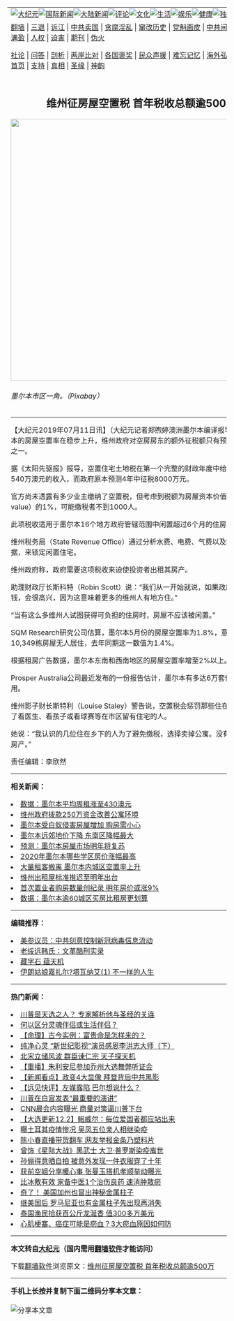 <a name="1" id="1" target="_blank"></a><span id="1"></span>
<table align=center border="0"><tr><td colspan="2" VALIGN=TOP><a href="https://github.com/prrxzi381/djy/blob/master/gb/nsc413.md#1"><img src="https://raw.githubusercontent.com/prrxzi381/www/master/t/djy/1.jpg" title="大纪元"></a><a href="https://github.com/prrxzi381/djy/blob/master/gb/n24hr.md#1"><img src="https://raw.githubusercontent.com/prrxzi381/www/master/t/djy/3.jpg" title="国际新闻"></a><a href="https://github.com/prrxzi381/djy/blob/master/gb/nsc413.md#1"><img src="https://raw.githubusercontent.com/prrxzi381/www/master/t/djy/4.jpg" title="大陆新闻"></a><a href="https://github.com/prrxzi381/djy/blob/master/gb/news392.md#1"><img src="https://raw.githubusercontent.com/prrxzi381/www/master/t/djy/5.jpg" title="评论"></a><a href="https://github.com/prrxzi381/djy/blob/master/gb/news2007.md#1"><img src="https://raw.githubusercontent.com/prrxzi381/www/master/t/djy/6.jpg" title="文化"></a><a href="https://github.com/prrxzi381/djy/blob/master/gb/news2008.md#1"><img src="https://raw.githubusercontent.com/prrxzi381/www/master/t/djy/7.jpg" title="生活"></a><a href="https://github.com/prrxzi381/djy/blob/master/gb/ncyule.md#1"><img src="https://raw.githubusercontent.com/prrxzi381/www/master/t/djy/8.jpg" title="娱乐"></a><a href="https://github.com/prrxzi381/djy/blob/master/gb/nsc1002.md#1"><img src="https://raw.githubusercontent.com/prrxzi381/www/master/t/djy/9.jpg" title="健康"><a href="https://github.com/prrxzi381/djy/blob/master/gb/nf6092.md#1"><img src="https://raw.githubusercontent.com/prrxzi381/www/master/t/djy/10a.jpg" title="独家"></a><a href="https://github.com/prrxzi381/djy/blob/master/gb/nf4514.md#1"><img src="https://raw.githubusercontent.com/prrxzi381/www/master/t/djy/12a.jpg" title="头条"></a></td></tr>
<tr><td colspan="2" VALIGN=TOP><a target="_blank" href="https://github.com/prrxzi381/www/blob/master/README.md?zsrh#1">翻墙</a> | <a target="_blank" href="https://github.com/prrxzi381/djy/blob/master/gb/nf5657.md#1">三退</a> | <a target="_blank" href="https://github.com/prrxzi381/djy/blob/master/gb/nf6124.md#1">诉江</a> | <a target="_blank" href="https://github.com/prrxzi381/djy/blob/master/gb/nf1176117.md#1">中共卖国</a> | <a target="_blank" href="https://github.com/prrxzi381/djy/blob/master/gb/nf5773.md#1">贪腐淫乱</a> | <a target="_blank" href="https://github.com/prrxzi381/djy/blob/master/gb/nf1176115.md#1">窜改历史</a> | <a target="_blank" href="https://github.com/prrxzi381/djy/blob/master/gb/nf1176107.md#1">党魁画皮</a> | <a target="_blank" href="https://github.com/prrxzi381/djy/blob/master/gb/nf1320400.md#1">中共间谍</a> | <a target="_blank" href="https://github.com/prrxzi381/djy/blob/master/gb/nf1176114.md#1">破坏传统</a> | <a target="_blank" href="https://github.com/prrxzi381/ntdtv/blob/master/gb/prog447_1.md#1">恶贯满盈</a> | <a target="_blank" href="https://github.com/prrxzi381/djy/blob/master/gb/ncid278.md#1">人权</a> | <a target="_blank" href="https://github.com/prrxzi381/djy/blob/master/gb/nf1176111.md#1">迫害</a> | <a target="_blank" href="https://gitlab.com/szzdlab/mh-qikan/blob/master/README.md#1">期刊</a> | <a target="_blank" href="https://github.com/prrxzi381/djy/blob/master/gb/nf5562.md#1">伪火</a></p><p><a target="_blank" href="https://github.com/prrxzi381/djy/blob/master/gb/9p.md#1">社论</a> | <a target="_blank" href="https://github.com/prrxzi381/djy/blob/master/gb/nf4378.md#1">问答</a> | <a target="_blank" href="https://github.com/prrxzi381/djy/blob/master/gb/nf5792.md#1">剖析</a> | <a target="_blank" href="https://github.com/prrxzi381/djy/blob/master/gb/nf5735.md#1">两岸比对</a> | <a target="_blank" href="https://github.com/prrxzi381/djy/blob/master/gb/nf6119.md#1">各国褒奖</a> | <a target="_blank" href="https://github.com/prrxzi381/djy/blob/master/gb/nf6120.md#1">民众声援</a> | <a target="_blank" href="https://github.com/prrxzi381/djy/blob/master/gb/nf1188594.md#1">难忘记忆</a> | <a target="_blank" href="https://github.com/prrxzi381/djy/blob/master/gb/nf3180.md#1">海外弘传</a> | <a target="_blank" href="https://github.com/prrxzi381/djy/blob/master/gb/nf5410.md#1">万人上访</a> | <a target="_blank" href="https://github.com/prrxzi381/www/blob/master/README.md?zsrh#1">平台首页</a> | <a target="_blank" href="https://github.com/prrxzi381/djy/blob/master/gb/nf4386.md#1">支持</a> | <a target="_blank" href="https://github.com/prrxzi381/djy/blob/master/gb/nf4389.md#1">真相</a> | <a target="_blank" href="https://github.com/prrxzi381/djy/blob/master/gb/nf5790.md#1">圣缘</a> | <a target="_blank" href="https://github.com/prrxzi381/djy/blob/master/gb/nf4786.md#1">神韵</a></td></tr>
<tr><td VALIGN=TOP width="626"><h2 align=center>维州征房屋空置税 首年税收总额逾500万</h2>
<img width="600" src="https://i.epochtimes.com/assets/uploads/2019/05/melbourne-966466_1920-600x400.jpg" />
<h6>墨尔本市区一角。（Pixabay）
</h6>
<hr>
<p>【大纪元2019年07月11日讯】（大纪元记者郑煦婷澳洲<ahref="https://github.com/prrxzi381/djy/blob/master/gb/tag/%E5%A2%A8%E5%B0%94%E6%9C%AC.md#1">墨尔本</a>编译报导）虽然墨尔本的房屋空置率在稳步上升，维州政府对空房房东的额外征税额只有预期<ahref="https://github.com/prrxzi381/djy/blob/master/gb/tag/%E6%94%B6%E5%85%A5.md#1">收入</a>的四分之一。</p>
<p>据《太阳先驱报》报导，空置住宅<ahref="https://github.com/prrxzi381/djy/blob/master/gb/tag/%E5%9C%9F%E5%9C%B0%E7%A8%8E.md#1">土地税</a>在第一个完整的财政年度中给政府带来了540万澳元的<ahref="https://github.com/prrxzi381/djy/blob/master/gb/tag/%E6%94%B6%E5%85%A5.md#1">收入</a>，而政府原本预测4年中征税8000万元。</p>
<p>官方尚未透露有多少业主缴纳了空置税，但考虑到税额为房屋资本价值（capital value）的1%，可能缴税者不到1000人。</p>
<p>此项税收适用于<ahref="https://github.com/prrxzi381/djy/blob/master/gb/tag/%E5%A2%A8%E5%B0%94%E6%9C%AC.md#1">墨尔本</a>16个地方政府管辖范围中闲置超过6个月的住房。</p>
<p>维州税务局（State Revenue Office）通过分析水费、电费、气费以及租金收入数据，来锁定闲置住宅。</p>
<p>维州政府称，政府需要这项税收来迫使投资者出租其房产。</p>
<p>助理财政厅长斯科特（Robin Scott）说：“我们从一开始就说，如果政府征不到一分钱，会很高兴，因为这意味着更多的维州人有地方住。”</p>
<p>“当有这么多维州人试图获得可负担的住房时，房屋不应该被闲置。”</p>
<p>SQM Research研究公司估算，墨尔本5月份的房屋空置率为1.8%，意味着约10,349栋房屋无人居住，去年同期这一数值为1.4%。</p>
<p>根据租房广告数据，墨尔本东南和西南地区的房屋空置率增至2%以上。</p>
<p>Prosper Australia公司最近发布的一份报告估计，墨尔本有多达6万套住宅未被使用。</p>
<p>维州影子财长斯特利（Louise Staley）警告说，空置税会惩罚那些住在偏远地区、为了看医生、看孩子或看球赛等在市区留有住宅的人。</p>
<p>她说：“我认识的几位住在乡下的人为了避免缴税，选择卖掉公寓。没有人出租他们的房产。”</p>
<p>责任编辑：李欣然</p>

<hr>


<strong>相关新闻：</strong>
<li><a href="https://github.com/prrxzi381/djy/blob/master/gb/19/6/10/n11311470.md#1">数据：墨尔本平均周租涨至430澳元</a></li>
<li><a href="https://github.com/prrxzi381/djy/blob/master/gb/19/6/13/n11319270.md#1">维州政府拨款250万资金改善公寓环境</a></li>
<li><a href="https://github.com/prrxzi381/djy/blob/master/gb/19/6/20/n11334818.md#1">墨尔本受白蚁侵害房屋增加 购房需小心</a></li>
<li><a href="https://github.com/prrxzi381/djy/blob/master/gb/19/6/20/n11334915.md#1">墨尔本远郊地价下降 东南区降幅最大</a></li>
<li><a href="https://github.com/prrxzi381/djy/blob/master/gb/19/6/28/n11351031.md#1">预测：墨尔本房屋市场明年将复苏</a></li>
<li><a href="https://github.com/prrxzi381/djy/blob/master/gb/20/11/30/n12586626.md#1">2020年墨尔本哪些学区房价涨幅最高</a></li>
<li><a href="https://github.com/prrxzi381/djy/blob/master/gb/20/11/30/n12586650.md#1">大量租客搬离 墨尔本内城区空置率上升</a></li>
<li><a href="https://github.com/prrxzi381/djy/blob/master/gb/20/11/23/n12568377.md#1">维州出租屋标准推迟至明年出台</a></li>
<li><a href="https://github.com/prrxzi381/djy/blob/master/gb/20/11/18/n12557876.md#1">首次置业者购房数量创纪录 明年房价或涨9%</a></li>
<li><a href="https://github.com/prrxzi381/djy/blob/master/gb/20/11/13/n12545709.md#1">数据：墨尔本逾60城区买房比租房更划算</a></li>
<hr>


<strong>编辑推荐：</strong>
<li><a href="https://github.com/onzhi266/djy/blob/master/gb/20/2/22/n11887949.md#1">美参议员：中共刻意控制新冠病毒信息流动</a></li>
<li><a href="https://github.com/tsiac2612/djy/blob/master/gb/17/12/13/n9951832.md#1" target="_blank">老绥远韩氏：文革酷刑实录</a></li><li><a href="https://github.com/prrxzi381/djy/blob/master/gb/14/6/9/n4173977.md?dfh#1" target="_blank">藏字石 蕴天机</a></li><li><a href="https://github.com/tsiac2612/djy/blob/master/gb/19/1/15/n10977691.md#1" target="_blank">伊朗姑娘嘉扎尔?塔瓦纳艾(1) 不一样的人生</a></li>
<hr>

<strong>热门新闻：</strong>
<li><a href="https://github.com/zincln345/djy/blob/master/gb/20/11/30/n12585066.md#1">川普是天选之人？ 专家解析他与圣经的关连</a></li>
<li><a href="https://github.com/zincln345/djy/blob/master/gb/20/7/13/n12253402.md#1">何以区分灵魂伴侣或生活伴侣？</a></li>
<li><a href="https://github.com/zincln345/djy/blob/master/gb/20/10/27/n12504603.md#1">【命理】古今实例：富贵命是怎样来的？</a></li>
<li><a href="https://github.com/zincln345/djy/blob/master/gb/20/11/25/n12575400.md#1">纯净心灵 “新世纪影视”演员感恩李洪志大师（下）</a></li>
<li><a href="https://github.com/zincln345/djy/blob/master/gb/20/11/17/n12556507.md#1">北宋立储风波 群臣谏仁宗 天子探天机</a></li>
<li><a href="https://github.com/zincln345/djy/blob/master/gb/20/12/2/n12591608.md#1">【重播】朱利安尼参加乔州大选舞弊听证会</a></li>
<li><a href="https://github.com/zincln345/djy/blob/master/gb/20/12/3/n12594439.md#1">【新闻看点】政变4大显像 拜登背后中共黑影</a></li>
<li><a href="https://github.com/zincln345/djy/blob/master/gb/20/12/2/n12591981.md#1">【远见快评】左媒露陷 巴尔想说什么？</a></li>
<li><a href="https://github.com/zincln345/djy/blob/master/gb/20/12/2/n12591811.md#1">川普在白宫发表“最重要的演讲”</a></li>
<li><a href="https://github.com/zincln345/djy/blob/master/gb/20/12/2/n12589297.md#1">CNN晨会内容曝光 商量对策逼川普下台</a></li>
<li><a href="https://github.com/zincln345/djy/blob/master/gb/20/12/2/n12590387.md#1">【大选更新12.2】鲍威尔：每位爱国者都应站出来</a></li>
<li><a href="https://github.com/zincln345/djy/blob/master/gb/20/12/1/n12588766.md#1">曝土耳其疫情惨况 吴凤五位亲人相继染疫</a></li>
<li><a href="https://github.com/zincln345/djy/blob/master/gb/20/12/2/n12591964.md#1">陈小春直播带货翻车 网友举报金条乃塑料片</a></li>
<li><a href="https://github.com/zincln345/djy/blob/master/gb/20/12/1/n12586784.md#1">曾饰《星际大战》黑武士 大卫·普罗斯染疫离世</a></li>
<li><a href="https://github.com/zincln345/djy/blob/master/gb/20/12/3/n12594445.md#1">孙俪得意晒自拍 被意外发现一件衣服穿了十年</a></li>
<li><a href="https://github.com/zincln345/djy/blob/master/gb/20/12/2/n12591378.md#1">获前空姐分享暖心事 张曼玉搭机孝顺举动曝光</a></li>
<li><a href="https://github.com/zincln345/djy/blob/master/gb/20/11/27/n12579420.md#1">比冰敷有效 家备中医1个治伤良药 速消肿散瘀</a></li>
<li><a href="https://github.com/zincln345/djy/blob/master/gb/20/12/3/n12592513.md#1">奇了！ 美国加州也冒出神秘金属柱子</a></li>
<li><a href="https://github.com/zincln345/djy/blob/master/gb/20/12/2/n12589559.md#1">继美国后 罗马尼亚也有金属柱子先出现再消失</a></li>
<li><a href="https://github.com/zincln345/djy/blob/master/gb/20/12/2/n12590365.md#1">泰国渔民拾获百公斤龙涎香 值300多万美元</a></li>
<li><a href="https://github.com/zincln345/djy/blob/master/gb/20/11/27/n12579390.md#1">心肌梗塞、癌症可能是瘀血？3大瘀血原因如何防</a></li>
<hr>

<strong>本文转自<a href="https://www.epochtimes.com">大纪元</a>（国内需用<a href="https://github.com/prrxzi381/www/blob/master/README.md#8">翻墙软件</a>才能访问）</strong><p>下载<a href="https://github.com/prrxzi381/www/blob/master/README.md#8">翻墙软件</a>浏览原文：<a href="https://www.epochtimes.com/gb/19/7/11/n11377522.htm">维州征房屋空置税 首年税收总额逾500万</a></p><hr>

<strong>手机上长按并复制下面二维码分享本文章：</strong><br><br><img src="https://chart.apis.google.com/chart?cht=qr&chs=240x240&choe=UTF-8&chld=M|2&chl=https://github.com/prrxzi381/djy/blob/master/gb/19/7/11/n11377522.md%231" title="分享本文章"></td><td VALIGN=TOP><a href="https://github.com/prrxzi381/djy/blob/master/gb/16/1/21/n4622075.md?dfh#1" target="_blank"><img src="https://raw.githubusercontent.com/prrxzi381/djy/master/gb/300/wei-f1.jpg" title="中共的伪火骗局"  alt="中共的伪火骗局"></a><br><a href="https://github.com/prrxzi381/www/blob/master/README.md?dfh#9" target="_blank"><img src="https://raw.githubusercontent.com/prrxzi381/djy/master/gb/300/yong-h.jpg" title="永恒的见证"  alt="永恒的见证"></a><br><a href="https://github.com/prrxzi381/djy/blob/master/gb/13/9/29/n3974789.md?dfh#1" target="_blank"><img src="https://raw.githubusercontent.com/prrxzi381/djy/master/gb/300/shang-lnz.jpg" title="善良女子被中共投男牢"  alt="善良女子被中共投男牢"></a><br><a href="https://github.com/prrxzi381/djy/blob/master/gb/16/3/16/n4663449.md?dfh#1" target="_blank"><img src="https://raw.githubusercontent.com/prrxzi381/djy/master/gb/300/huo-z3.jpg" title="警卫目击活摘器官"  alt="警卫目击活摘器官"></a><br><a href="https://github.com/prrxzi381/djy/blob/master/gb/16/8/7/n8177641.md?dfh#1" target="_blank"><img src="https://raw.githubusercontent.com/prrxzi381/djy/master/gb/300/huo-z4.jpg" title="证人描述活摘恐怖"  alt="证人描述活摘恐怖"></a><br><a href="https://github.com/prrxzi381/djy/blob/master/gb/10/4/19/n2881569.md?dfh#1" target="_blank"><img src="https://raw.githubusercontent.com/prrxzi381/djy/master/gb/300/huo-z1.jpg" title="揭开活摘器官黑幕"  alt="揭开活摘器官黑幕"></a><br><a href="https://github.com/prrxzi381/djy/blob/master/gb/10/11/7/n3077476.md?dfh#1" target="_blank"><img src="https://raw.githubusercontent.com/prrxzi381/djy/master/gb/300/ma-ks.jpg" title="马克思的成魔之路"  alt="马克思的成魔之路"></a><br><a href="https://github.com/prrxzi381/djy/blob/master/gb/14/6/9/n4173977.md?dfh#1" target="_blank"><img src="https://raw.githubusercontent.com/prrxzi381/djy/master/gb/300/chang-zs.jpg" title="藏字石 蕴天机"  alt="藏字石 蕴天机"></a><br><a href="https://github.com/prrxzi381/djy/blob/master/gb/18/5/10/n10381511.md?dfh#1" target="_blank"><img src="https://raw.githubusercontent.com/prrxzi381/djy/master/gb/300/st1.jpg" title="关注3亿人三退"  alt="关注3亿人三退"></a><br><a href="https://github.com/prrxzi381/djy/blob/master/gb/18/3/21/n10237682.md?dfh#1" target="_blank"><img src="https://raw.githubusercontent.com/prrxzi381/djy/master/gb/300/jie-t.jpg" title="解体中共复兴中华"  alt="解体中共复兴中华"></a><br><a href="https://github.com/prrxzi381/djy/blob/master/gb/9/2/9/n2422991.md?dfh#1" target="_blank"><img src="https://raw.githubusercontent.com/prrxzi381/djy/master/gb/300/gao-zs.jpg" title="中共迫害良心律师"  alt="中共迫害良心律师"></a><br><a href="https://github.com/prrxzi381/djy/blob/master/gb/18/12/9/n10900044.md?dfh#1" target="_blank"><img src="https://raw.githubusercontent.com/prrxzi381/djy/master/gb/300/sj1.jpg" title="303万人举报江泽民"  alt="303万人举报江泽民"></a><br><a href="https://github.com/prrxzi381/djy/blob/master/gb/18/8/28/n10672014.md?dfh#1" target="_blank"><img src="https://raw.githubusercontent.com/prrxzi381/djy/master/gb/300/sj2.jpg" title="这些官员为何起诉江泽民"  alt="这些官员为何起诉江泽民"></a><br><a href="https://github.com/prrxzi381/djy/blob/master/gb/8/12/18/n2367165.md?dfh#1" target="_blank"><img src="https://raw.githubusercontent.com/prrxzi381/djy/master/gb/300/liangan.jpg" title="海峡两岸的强烈对比"  alt="海峡两岸的强烈对比"></a><br><a href="https://github.com/prrxzi381/djy/blob/master/gb/15/12/10/n4593139.md?dfh#1" target="_blank"><img src="https://raw.githubusercontent.com/prrxzi381/djy/master/gb/300/jia-ndzl.jpg" title="加拿大总理的贺信"  alt="加拿大总理的贺信"></a><br><a href="https://github.com/prrxzi381/djy/blob/master/gb/11/6/17/n3289382.md?dfh#1" target="_blank"><img src="https://raw.githubusercontent.com/prrxzi381/djy/master/gb/300/xiao-wd.jpg" title="探寻真相兼听则明"  alt="探寻真相兼听则明"></a><br><a href="https://github.com/prrxzi381/djy/blob/master/gb/18/10/27/n10812623.md?dfh#1" target="_blank"><img src="https://raw.githubusercontent.com/prrxzi381/djy/master/gb/300/yindu.jpg" title="印度媒体报道东方"  alt="印度媒体报道东方"></a><br><a href="https://github.com/prrxzi381/djy/blob/master/gb/18/6/9/n10469652.md?dfh#1" target="_blank"><img src="https://raw.githubusercontent.com/prrxzi381/djy/master/gb/300/xie-j.jpg" title="不一样的海外校园"  alt="不一样的海外校园"></a><br><a href="https://github.com/prrxzi381/djy/blob/master/gb/7/4/5/n1669415.md?dfh#1" target="_blank"><img src="https://raw.githubusercontent.com/prrxzi381/djy/master/gb/300/li-up.jpg" title="从大师到徒弟的传奇"  alt="从大师到徒弟的传奇"></a><br><a href="https://github.com/prrxzi381/djy/blob/master/gb/17/5/26/n9191512.md?dfh#1" target="_blank"><img src="https://raw.githubusercontent.com/prrxzi381/djy/master/gb/300/zfl2.jpg" title="亿万人与东方一本奇书"  alt="亿万人与东方一本奇书"></a><br><a href="https://github.com/prrxzi381/djy/blob/master/gb/13/11/27/n4020290.md?dfh#1" target="_blank"><img src="https://raw.githubusercontent.com/prrxzi381/djy/master/gb/300/zhen-h.jpg" title="大陆见不到的震撼场面"  alt="大陆见不到的震撼场面"></a><br><a href="https://github.com/prrxzi381/djy/blob/master/gb/15/7/17/n4482910.md?dfh#1" target="_blank"><img src="https://raw.githubusercontent.com/prrxzi381/djy/master/gb/300/dalu-sk.jpg" title="人心向善 大陆当初盛况"  alt="人心向善 大陆当初盛况"></a><br><a href="https://github.com/prrxzi381/djy/blob/master/gb/19/1/5/n10955468.md?dfh#1" target="_blank"><img src="https://raw.githubusercontent.com/prrxzi381/djy/master/gb/300/zfl1.jpg" title="追寻真理 这书讲什么"  alt="追寻真理 这书讲什么"></a><br><a href="https://github.com/prrxzi381/www/blob/master/README.md?dfh#1" target="_blank"><img src="https://raw.githubusercontent.com/prrxzi381/djy/master/gb/300/fq1.jpg" title="下载免费翻墙软件"  alt="下载免费翻墙软件"></a><br></td></tr></table>
